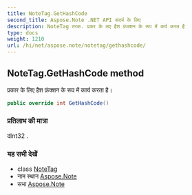 ```yaml
---
title: NoteTag.GetHashCode
second_title: Aspose.Note .NET API संदर्भ के लिए
description: NoteTag तरक. प्रकर के लए हैश फ़ंक्शन के रूप में कर्य करत है
type: docs
weight: 1210
url: /hi/net/aspose.note/notetag/gethashcode/
---
```

## NoteTag.GetHashCode method

प्रकार के लिए हैश फ़ंक्शन के रूप में कार्य करता है।

```csharp
public override int GetHashCode()
```

### प्रतिलाभ की मात्रा

दInt32 .

### यह सभी देखें

* class [NoteTag](../)
* नाम स्थान [Aspose.Note](../../notetag/)
* सभा [Aspose.Note](../../../)


